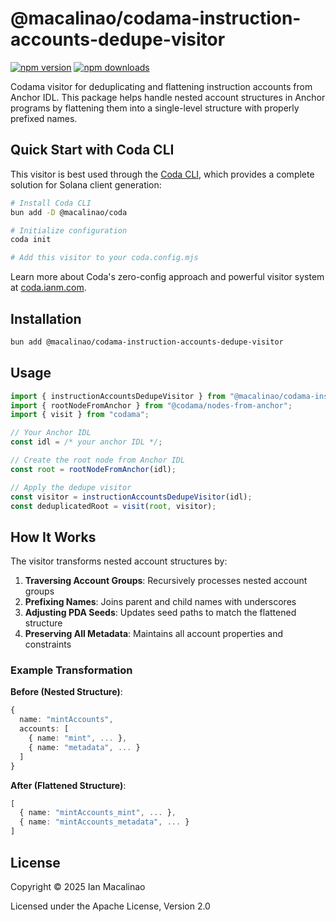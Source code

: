 # @macalinao/codama-instruction-accounts-dedupe-visitor

[![npm version](https://img.shields.io/npm/v/@macalinao/codama-instruction-accounts-dedupe-visitor.svg)](https://www.npmjs.com/package/@macalinao/codama-instruction-accounts-dedupe-visitor)
[![npm downloads](https://img.shields.io/npm/dm/@macalinao/codama-instruction-accounts-dedupe-visitor.svg)](https://www.npmjs.com/package/@macalinao/codama-instruction-accounts-dedupe-visitor)

Codama visitor for deduplicating and flattening instruction accounts from Anchor IDL. This package helps handle nested account structures in Anchor programs by flattening them into a single-level structure with properly prefixed names.

## Quick Start with Coda CLI

This visitor is best used through the [Coda CLI](https://coda.ianm.com), which provides a complete solution for Solana client generation:

```bash
# Install Coda CLI
bun add -D @macalinao/coda

# Initialize configuration
coda init

# Add this visitor to your coda.config.mjs
```

Learn more about Coda's zero-config approach and powerful visitor system at [coda.ianm.com](https://coda.ianm.com).

## Installation

```bash
bun add @macalinao/codama-instruction-accounts-dedupe-visitor
```

## Usage

```typescript
import { instructionAccountsDedupeVisitor } from "@macalinao/codama-instruction-accounts-dedupe-visitor";
import { rootNodeFromAnchor } from "@codama/nodes-from-anchor";
import { visit } from "codama";

// Your Anchor IDL
const idl = /* your anchor IDL */;

// Create the root node from Anchor IDL
const root = rootNodeFromAnchor(idl);

// Apply the dedupe visitor
const visitor = instructionAccountsDedupeVisitor(idl);
const deduplicatedRoot = visit(root, visitor);
```

## How It Works

The visitor transforms nested account structures by:

1. **Traversing Account Groups**: Recursively processes nested account groups
2. **Prefixing Names**: Joins parent and child names with underscores
3. **Adjusting PDA Seeds**: Updates seed paths to match the flattened structure
4. **Preserving All Metadata**: Maintains all account properties and constraints

### Example Transformation

**Before (Nested Structure)**:

```typescript
{
  name: "mintAccounts",
  accounts: [
    { name: "mint", ... },
    { name: "metadata", ... }
  ]
}
```

**After (Flattened Structure)**:

```typescript
[
  { name: "mintAccounts_mint", ... },
  { name: "mintAccounts_metadata", ... }
]
```

## License

Copyright © 2025 Ian Macalinao

Licensed under the Apache License, Version 2.0
